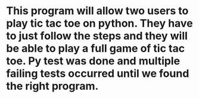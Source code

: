 # This program will allow two users to play tic tac toe on python. They have to just follow the steps and they will be able to play a full game of tic tac toe. Py test was done and multiple failing tests occurred until we found the right program.
